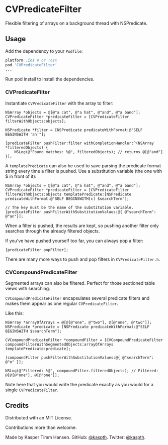 CVPredicateFilter
=================

Flexible filtering of arrays on a background thread with NSPredicate.

## Usage

Add the dependency to your `Podfile`:

```ruby
platform :ios # or :osx
pod 'CVPredicateFilter'
...
```

Run pod install to install the dependencies.

### CVPredicateFilter

Instantiate `CVPredicateFilter` with the array to filter:

```objc
NSArray *objects = @[@"a cat", @"a hat", @"and", @"a band"];
CVPredicateFilter *predicateFilter = [CVPredicateFilter filterWithObjects:objects];

NSPredicate *filter = [NSPredicate predicateWithFormat:@"SELF BEGINSWITH 'an'"];

[predicateFilter pushFilter:filter withCompletionHandler:^(NSArray *filteredObjects) {
    NSLog(@"Found matches: %@", filteredObjects); // returns @[@"and"]
}];
```
A `templatePredicate` can also be used to save parsing the predicate format string every time a filter is pushed. Use a substitution variable (the one with $ in front of it):

```objc
NSArray *objects = @[@"a cat", @"a hat", @"and", @"a band"];
CVPredicateFilter *predicateFilter = [CVPredicateFilter filterWithObjects:objects templatePredicate:[NSPredicate predicateWithFormat:@"SELF BEGINSWITH[c] $searchTerm"];

// The key must be the name of the substitution variable.
[predicateFilter pushFilterWithSubstitutionValues:@{ @"searchTerm": @"an"}];
```

When a filter is pushed, the results are kept, so pushing another filter only searches through the already filtered objects.

If you've have pushed yourself too far, you can always pop a filter:
```objc
[predicateFilter popFilter];
```

There are many more ways to push and pop filters in `CVPredicateFilter.h`.

### CVCompoundPredicateFilter

Segmented arrays can also be filtered. Perfect for those sectioned table views with searching.

`CVCompoundPredicateFilter` encapsulates several predicate filters and makes them appear as one regular `CVPredicateFilter`.

Like this:

```objc
NSArray *arrayOfArrays = @[@[@"one", @"two"], @[@"one", @"two"]];
NSPredicate *predicate = [NSPredicate predicateWithFormat:@"SELF BEGINSWITH $searchTerm"];

CVCompoundPredicateFilter *compoundFilter = [CVCompoundPredicateFilter compoundFilterWithSegmentedObjects:arrayOfArrays templatePredicate:predicate];

[compoundFilter pushFilterWithSubstitutionValues:@{ @"searchTerm": @"o" }];

NSLog(@"Filtered: %@", compoundFilter.filteredObjects); // Filtered: @[@[@"one"], @[@"one"]];
```

Note here that you would write the predicate exactly as you would for a single `CVPredicateFilter`.

## Credits

Distributed with an MIT License.

Contributions more than welcome.

Made by Kasper Timm Hansen.
GitHub: [@kaspth](https://github.com/kaspth).
Twitter: [@kaspth](https://twitter.com/kaspth).